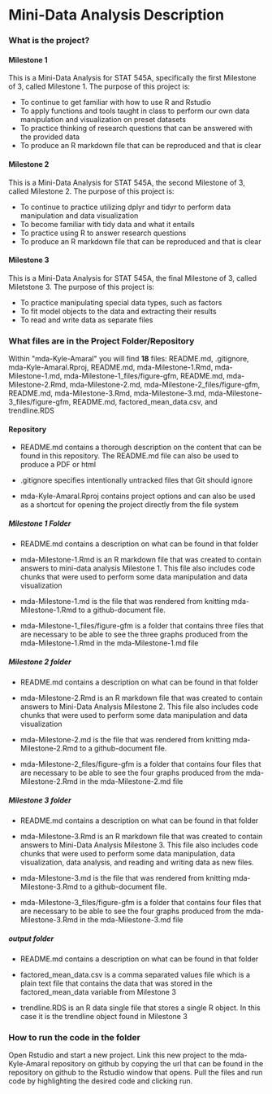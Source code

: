 # Mini-Data Analysis Description

### What is the project?
#### Milestone 1
This is a Mini-Data Analysis for STAT 545A, specifically the first Milestone of 3, called Milestone 1. The purpose of this project is:
- To continue to get familiar with how to use R and Rstudio 
- To apply functions and tools taught in class to perform our own data manipulation and visualization on preset datasets
- To practice thinking of research questions that can be answered with the provided data
- To produce an R markdown file that can be reproduced and that is clear

#### Milestone 2
This is a Mini-Data Analysis for STAT 545A, the second Milestone of 3, called Milestone 2. The purpose of this project is:
- To continue to practice utilizing dplyr and tidyr to perform data manipulation and data visualization
- To become familiar with tidy data and what it entails
- To practice using R to answer research questions
- To produce an R markdown file that can be reproduced and that is clear

#### Milestone 3
This is a Mini-Data Analysis for STAT 545A, the final Milestone of 3, called Miletstone 3. The purpose of this project is:
- To practice manipulating special data types, such as factors
- To fit model objects to the data and extracting their results
- To read and write data as separate files

### What files are in the Project Folder/Repository
Within "mda-Kyle-Amaral" you will find **18** files: README.md, .gitignore, mda-Kyle-Amaral.Rproj, README.md, mda-Milestone-1.Rmd, mda-Milestone-1.md, mda-Milestone-1_files/figure-gfm, README.md, mda-Milestone-2.Rmd, mda-Milestone-2.md, mda-Milestone-2_files/figure-gfm, README.md, mda-Milestone-3.Rmd, mda-Milestone-3.md, mda-Milestone-3_files/figure-gfm, README.md, factored_mean_data.csv, and trendline.RDS

#### Repository 
- README.md contains a thorough description on the content that can be found in this repository. The README.md file can also be used to produce a PDF or html

- .gitignore specifies intentionally untracked files that Git should ignore

- mda-Kyle-Amaral.Rproj contains project options and can also be used as a shortcut for opening the project directly from the file system 

##### Milestone 1 Folder
- README.md contains a description on what can be found in that folder

- mda-Milestone-1.Rmd is an R markdown file that was created to contain answers to mini-data analysis Milestone 1. This file also includes code chunks that were used to perform some data manipulation and data visualization

- mda-Milestone-1.md is the file that was rendered from knitting mda-Milestone-1.Rmd to a github-document file.

- mda-Milestone-1_files/figure-gfm is a folder that contains three files that are necessary to be able to see the three graphs produced from the mda-Milestone-1.Rmd in the mda-Milestone-1.md file

##### Milestone 2 folder 
- README.md contains a description on what can be found in that folder

- mda-Milestone-2.Rmd is an R markdown file that was created to contain answers to Mini-Data Analysis Milestone 2. This file also includes code chunks that were used to perform some data manipulation and data visualization

- mda-Milestone-2.md is the file that was rendered from knitting mda-Milestone-2.Rmd to a github-document file.

- mda-Milestone-2_files/figure-gfm is a folder that contains four files that are necessary to be able to see the four graphs produced from the mda-Milestone-2.Rmd in the mda-Milestone-2.md file

##### Milestone 3 folder
- README.md contains a description on what can be found in that folder

- mda-Milestone-3.Rmd is an R markdown file that was created to contain answers to Mini-Data Analysis Milestone 3. This file also includes code chunks that were used to perform some data manipulation, data visualization, data analysis, and reading and writing data as new files.

- mda-Milestone-3.md is the file that was rendered from knitting mda-Milestone-3.Rmd to a github-document file.

- mda-Milestone-3_files/figure-gfm is a folder that contains four files that are necessary to be able to see the four graphs produced from the mda-Milestone-3.Rmd in the mda-Milestone-3.md file

##### output folder
- README.md contains a description on what can be found in that folder

- factored_mean_data.csv is a comma separated values file which is a plain text file that contains the data that was stored in the factored_mean_data variable from Milestone 3

- trendline.RDS is an R data single file that stores a single R object. In this case it is the trendline object found in Milestone 3

### How to run the code in the folder
Open Rstudio and start a new project. Link this new project to the mda-Kyle-Amaral repository on github by copying the url that can be found in the repository on github to the Rstudio window that opens. Pull the files and run code by highlighting the desired code and clicking run. 
